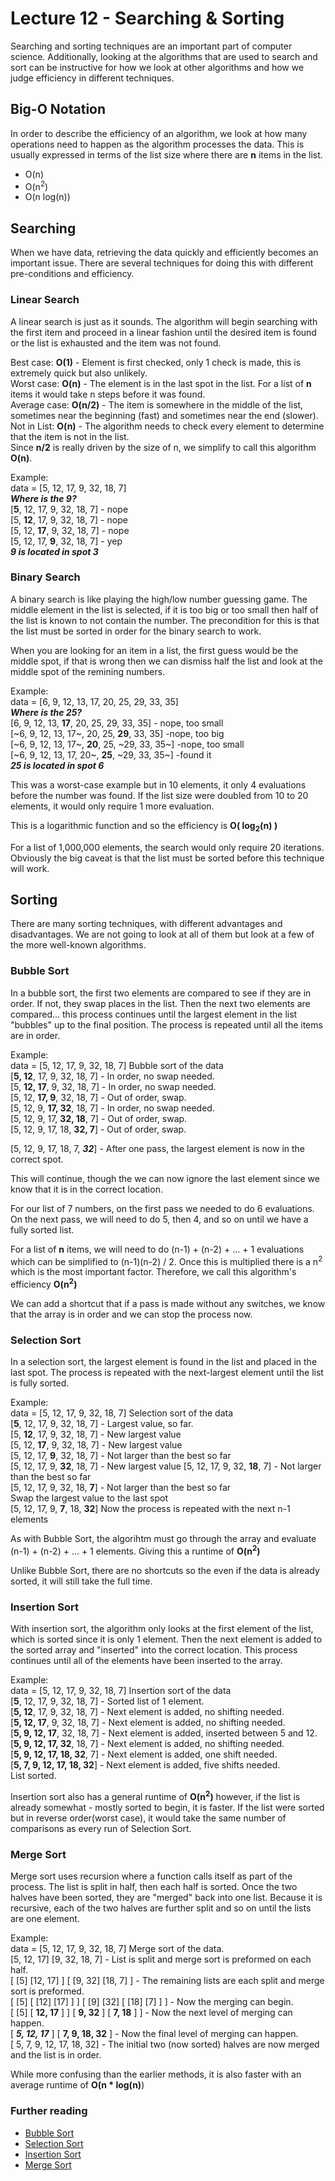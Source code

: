 # Lecture 12 - Searching & Sorting

Searching and sorting techniques are an important part of computer science. Additionally, looking at the algorithms that are used to search and sort can be instructive for how we look at other algorithms and how we judge efficiency in different techniques.

## Big-O Notation
In order to describe the efficiency of an algorithm, we look at how many operations need to happen as the algorithm processes the data. This is usually expressed in terms of the list size where there are **n** items in the list.
- O(n)
- O(n<sup>2</sup>)
- O(n log(n))

## Searching
When we have data, retrieving the data quickly and efficiently becomes an important issue. There are several techniques for doing this with different pre-conditions and efficiency.

### Linear Search
A linear search is just as it sounds. The algorithm will begin searching with the first item and proceed in a linear fashion until the desired item is found or the list is exhausted and the item was not found.

Best case: **O(1)** - Element is first checked, only 1 check is made, this is extremely quick but also unlikely.  
Worst case: **O(n)** - The element is in the last spot in the list. For a list of **n** items it would take n steps before it was found.  
Average case: **O(n/2)** - The item is somewhere in the middle of the list, sometimes near the beginning (fast) and sometimes near the end (slower).  
Not in List: **O(n)** - The algorithm needs to check every element to determine that the item is not in the list.  
Since **n/2** is really driven by the size of n, we simplify to call this algorithm **O(n)**.

Example:  
data = [5, 12, 17, 9, 32, 18, 7]  
***Where is the 9?***  
[**5**, 12, 17, 9, 32, 18, 7] - nope  
[5, **12**, 17, 9, 32, 18, 7] - nope  
[5, 12, **17**, 9, 32, 18, 7] - nope  
[5, 12, 17, **9**, 32, 18, 7] - yep  
***9 is located in spot 3***


### Binary Search
A binary search is like playing the high/low number guessing game. The middle element in the list is selected, if it is too big or too small then half of the list is known to not contain the number. The precondition for this is that the list must be sorted in order for the binary search to work.

When you are looking for an item in a list, the first guess would be the middle spot, if that is wrong then we can dismiss half the list and look at the middle spot of the remining numbers.

Example:  
data = [6, 9, 12, 13, 17, 20, 25, 29, 33, 35]  
***Where is the 25?***  
[6, 9, 12, 13, **17**, 20, 25, 29, 33, 35] - nope, too small  
[~6, 9, 12, 13, 17~, 20, 25, **29**, 33, 35] -nope, too big  
[~6, 9, 12, 13, 17~, **20**, 25, ~29, 33, 35~] -nope, too small  
[~6, 9, 12, 13, 17, 20~, **25**, ~29, 33, 35~] -found it  
***25 is located in spot 6***

This was a worst-case example but in 10 elements, it only 4 evaluations before the number was found. If the list size were doubled from 10 to 20 elements, it would only require 1 more evaluation.

This is a logarithmic function and so the efficiency is **O( log<sub>2</sub>(n) )**

For a list of 1,000,000 elements, the search would only require 20 iterations. Obviously the big caveat is that the list must be sorted before this technique will work.

## Sorting
There are many sorting techniques, with different advantages and disadvantages. We are not going to look at all of them but look at a few of the more well-known algorithms.

### Bubble Sort
In a bubble sort, the first two elements are compared to see if they are in order. If not, they swap places in the list. Then the next two elements are compared... this process continues until the largest element in the list "bubbles" up to the final position. The process is repeated until all the items are in order.

Example:  
data = [5, 12, 17, 9, 32, 18, 7]
Bubble sort of the data  
[**5, 12**, 17, 9, 32, 18, 7] - In order, no swap needed.  
[5, **12, 17**, 9, 32, 18, 7] - In order, no swap needed.  
[5, 12, **17, 9**, 32, 18, 7] - Out of order, swap.  
[5, 12, 9, **17, 32**, 18, 7] - In order, no swap needed.  
[5, 12, 9, 17, **32, 18**, 7] - Out of order, swap.  
[5, 12, 9, 17, 18, **32, 7**] - Out of order, swap.  

[5, 12, 9, 17, 18, 7, ***32***] - After one pass, the largest element is now in the correct spot.  

This will continue, though the we can now ignore the last element since we know that it is in the correct location.

For our list of 7 numbers, on the first pass we needed to do 6 evaluations. On the next pass, we will need to do 5, then 4, and so on until we have a fully sorted list.

For a list of **n** items, we will need to do (n-1) + (n-2) + ... + 1 evaluations which can be simplified to (n-1)(n-2) / 2. Once this is multiplied there is a n<sup>2</sup> which is the most important factor. Therefore, we call this algorithm's efficiency **O(n<sup>2</sup>)**

We can add a shortcut that if a pass is made without any switches, we know that the array is in order and we can stop the process now.

### Selection Sort
In a selection sort, the largest element is found in the list and placed in the last spot. The process is repeated with the next-largest element until the list is fully sorted.

Example:  
data = [5, 12, 17, 9, 32, 18, 7]
Selection sort of the data  
[**5**, 12, 17, 9, 32, 18, 7] - Largest value, so far.    
[5, **12**, 17, 9, 32, 18, 7] - New largest value    
[5, 12, **17**, 9, 32, 18, 7] - New largest value    
[5, 12, 17, **9**, 32, 18, 7] - Not larger than the best so far  
[5, 12, 17, 9, **32**, 18, 7] - New largest value
[5, 12, 17, 9, 32, **18**, 7] - Not larger than the best so far  
[5, 12, 17, 9, 32, 18, **7**] - Not larger than the best so far  
Swap the largest value to the last spot  
[5, 12, 17, 9, **7**, 18, **32**]
Now the process is repeated with the next n-1 elements

As with Bubble Sort, the algorihtm must go through the array and evaluate (n-1) + (n-2) + ... + 1 elements. Giving this a runtime of **O(n<sup>2</sup>)**

Unlike Bubble Sort, there are no shortcuts so the even if the data is already sorted, it will still take the full time.

### Insertion Sort
With insertion sort, the algorithm only looks at the first element of the list, which is sorted since it is only 1 element. Then the next element is added to the sorted array and "inserted" into the correct location. This process continues until all of the elements have been inserted to the array.

Example:  
data = [5, 12, 17, 9, 32, 18, 7]
Insertion sort of the data  
[**5**, 12, 17, 9, 32, 18, 7]  - Sorted list of 1 element.  
[**5, 12**, 17, 9, 32, 18, 7]  - Next element is added, no shifting needed.  
[**5, 12, 17**, 9, 32, 18, 7]  - Next element is added, no shifting needed.  
[**5, 9, 12, 17**, 32, 18, 7]  - Next element is added, inserted between 5 and 12.  
[**5, 9, 12, 17, 32**, 18, 7]  - Next element is added, no shifting needed.  
[**5, 9, 12, 17, 18, 32**, 7]  - Next element is added, one shift needed.  
[**5, 7, 9, 12, 17, 18, 32**]  - Next element is added, five shifts needed.  
List sorted.  

Insertion sort also has a general runtime of **O(n<sup>2</sup>)** however, if the list is already somewhat - mostly sorted to begin, it is faster. If the list were sorted but in reverse order(worst case), it would take the same number of comparisons as every run of Selection Sort.

### Merge Sort
Merge sort uses recursion where a function calls itself as part of the process. The list is split in half, then each half is sorted. Once the two halves have been sorted, they are "merged" back into one list. Because it is recursive, each of the two halves are further split and so on until the lists are one element.

Example:  
data = [5, 12, 17, 9, 32, 18, 7]
Merge sort of the data.  
[5, 12, 17]  [9, 32, 18, 7]  - List is split and merge sort is preformed on each half.  
[ [5] [12, 17] ] [ [9, 32] [18, 7] ] - The remaining lists are each split and merge sort is preformed.  
[ [5] [ [12] [17] ] ] [ [9] [32] [ [18] [7] ] ] - Now the merging can begin.  
[ [5] [ **12, 17** ] ] [ **9, 32** ] [ **7, 18** ] ] - Now the next level of merging can happen.  
[ ***5, 12, 17*** ]  [ **7, 9, 18, 32** ]  - Now the final level of merging can happen.     
[ 5, 7, 9, 12, 17, 18, 32]  - The initial two (now sorted) halves are now merged and the list is in order.     

While more confusing than the earlier methods, it is also faster with an average runtime of **O(n * log(n)**)

### Further reading
- [Bubble Sort](https://www.geeksforgeeks.org/bubble-sort/)  
- [Selection Sort](https://www.geeksforgeeks.org/selection-sort/)
- [Insertion Sort](https://www.geeksforgeeks.org/insertion-sort/)
- [Merge Sort](https://www.geeksforgeeks.org/merge-sort/)
